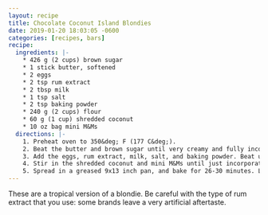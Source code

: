 ```yaml
---
layout: recipe
title: Chocolate Coconut Island Blondies
date: 2019-01-20 18:03:05 -0600
categories: [recipes, bars]
recipe:
  ingredients: |-
    * 426 g (2 cups) brown sugar
    * 1 stick butter, softened
    * 2 eggs
    * 2 tsp rum extract
    * 2 tbsp milk
    * 1 tsp salt
    * 2 tsp baking powder
    * 240 g (2 cups) flour
    * 60 g (1 cup) shredded coconut
    * 10 oz bag mini M&Ms
  directions: |-
    1. Preheat oven to 350&deg; F (177 C&deg;).
    2. Beat the butter and brown sugar until very creamy and fully incorporated.
    3. Add the eggs, rum extract, milk, salt, and baking powder. Beat until fully incorporated.
    4. Stir in the shredded coconut and mini M&Ms until just incorporated. Do not over-mix.
    5. Spread in a greased 9x13 inch pan, and bake for 26-30 minutes. Let cool completely before cutting.
---
```

These are a tropical version of a blondie. Be careful with the type of rum extract that you use: some brands leave a very artificial aftertaste.
